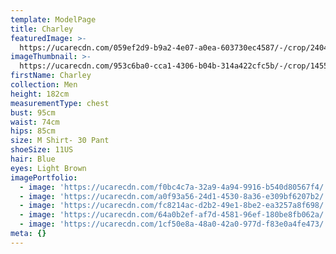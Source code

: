 ```yaml
---
template: ModelPage
title: Charley
featuredImage: >-
  https://ucarecdn.com/059ef2d9-b9a2-4e07-a0ea-603730ec4587/-/crop/2404x1339/0,91/-/preview/
imageThumbnail: >-
  https://ucarecdn.com/953c6ba0-cca1-4306-b04b-314a422cfc5b/-/crop/1455x1631/111,0/-/preview/
firstName: Charley
collection: Men
height: 182cm
measurementType: chest
bust: 95cm
waist: 74cm
hips: 85cm
size: M Shirt- 30 Pant
shoeSize: 11US
hair: Blue
eyes: Light Brown
imagePortfolio:
  - image: 'https://ucarecdn.com/f0bc4c7a-32a9-4a94-9916-b540d80567f4/'
  - image: 'https://ucarecdn.com/a0f93a56-24d1-4530-8a36-e309bf6207b2/'
  - image: 'https://ucarecdn.com/fc8214ac-d2b2-49e1-8be2-ea3257a8f698/'
  - image: 'https://ucarecdn.com/64a0b2ef-af7d-4581-96ef-180be8fb062a/'
  - image: 'https://ucarecdn.com/1cf50e8a-48a0-42a0-977d-f83e0a4fe473/'
meta: {}
---
```


